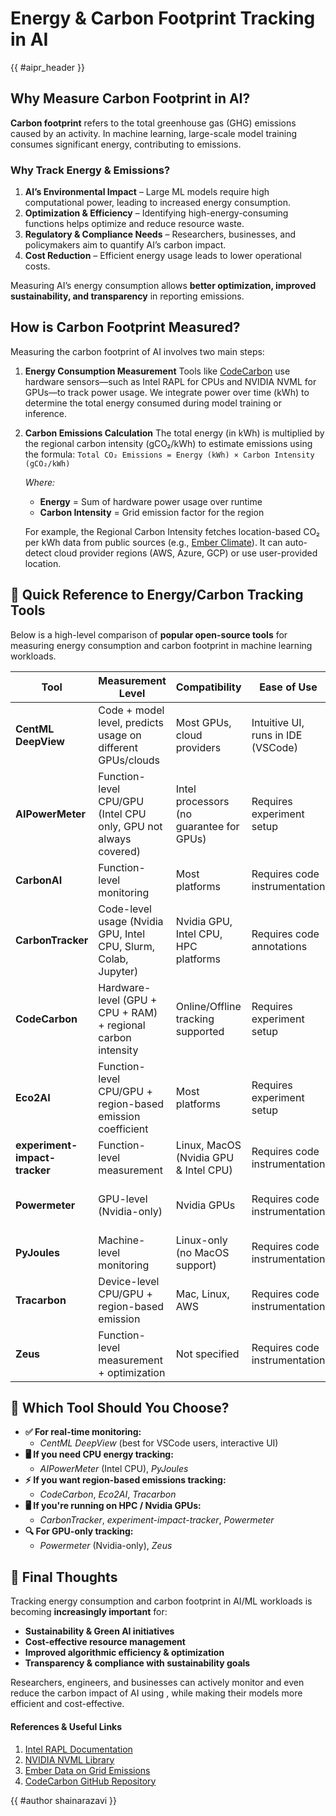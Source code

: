 # Energy & Carbon Footprint Tracking in AI

{{ #aipr_header }}

## Why Measure Carbon Footprint in AI?

**Carbon footprint** refers to the total greenhouse gas (GHG) emissions caused by
an activity. In machine learning, large-scale model training consumes significant
energy, contributing to emissions.

### Why Track Energy & Emissions?

1. **AI’s Environmental Impact** – Large ML models require high computational power,
   leading to increased energy consumption.
2. **Optimization & Efficiency** – Identifying high-energy-consuming functions
   helps optimize and reduce resource waste.
3. **Regulatory & Compliance Needs** – Researchers, businesses, and policymakers
   aim to quantify AI’s carbon impact.
4. **Cost Reduction** – Efficient energy usage leads to lower operational costs.

Measuring AI’s energy consumption allows **better optimization, improved
sustainability, and transparency** in reporting emissions.

## How is Carbon Footprint Measured?

Measuring the carbon footprint of AI involves two main steps:

1. **Energy Consumption Measurement**
   Tools like [CodeCarbon](https://github.com/mlco2/codecarbon) use hardware
   sensors—such as Intel RAPL for CPUs and NVIDIA NVML for GPUs—to track power
   usage. We integrate power over time (kWh) to determine the total energy
   consumed during model training or inference.

2. **Carbon Emissions Calculation**
   The total energy (in kWh) is multiplied by the regional carbon intensity
   (gCO₂/kWh) to estimate emissions using the formula:
   `Total CO₂ Emissions = Energy (kWh) × Carbon Intensity (gCO₂/kWh)`

   _Where:_

   - **Energy** = Sum of hardware power usage over runtime
   - **Carbon Intensity** = Grid emission factor for the region

   For example, the Regional Carbon Intensity fetches location-based CO₂ per kWh
   data from public sources (e.g., [Ember Climate](https://ember-climate.org/)).
   It can auto-detect cloud provider regions (AWS, Azure, GCP) or use user-provided
   location.

## 📌 **Quick Reference to Energy/Carbon Tracking Tools**

Below is a high-level comparison of **popular open-source tools** for measuring
energy consumption and carbon footprint in machine learning workloads.

<!-- markdownlint-disable MD013 -->

| **Tool**                      | **Measurement Level**                                           | **Compatibility**                        | **Ease of Use**                    | **Installation**  | **Real-Time Monitoring?**            | **License**        | **Docs & Support**                                                   | **Notes**                                           |
| ----------------------------- | --------------------------------------------------------------- | ---------------------------------------- | ---------------------------------- | ----------------- | ------------------------------------ | ------------------ | -------------------------------------------------------------------- | --------------------------------------------------- |
| **CentML DeepView**           | Code + model level, predicts usage on different GPUs/clouds     | Most GPUs, cloud providers               | Intuitive UI, runs in IDE (VSCode) | VSCode plugin     | ✅ Inline monitoring, interactive UI | Apache 2.0 (Free)  | [GitHub Repo](https://github.com/CentML/DeepView.Profile)            | Best for real-time analysis in VSCode               |
| **AIPowerMeter**              | Function-level CPU/GPU (Intel CPU only, GPU not always covered) | Intel processors (no guarantee for GPUs) | Requires experiment setup          | Script to install | ❌ No real-time (post-run results)   | Free               | [Docs](https://greenai-uppa.github.io/AIPowerMeter/)                 | Best for CPU-centric measurement                    |
| **CarbonAI**                  | Function-level monitoring                                       | Most platforms                           | Requires code instrumentation      | Python package    | ❌ No real-time (post-run results)   | Free               | [GitHub Repo](https://github.com/Capgemini-Invent-France/CarbonAI)   | Simple setup, minimal overhead                      |
| **CarbonTracker**             | Code-level usage (Nvidia GPU, Intel CPU, Slurm, Colab, Jupyter) | Nvidia GPU, Intel CPU, HPC platforms     | Requires code annotations          | Python package    | ❌ No real-time (post-run results)   | MIT License (Free) | [GitHub Repo](https://github.com/lfwa/carbontracker)                 | Good for ML workflows in HPC                        |
| **CodeCarbon**                | Hardware-level (GPU + CPU + RAM) + regional carbon intensity    | Online/Offline tracking supported        | Requires experiment setup          | Python package    | 📊 Dashboard after execution         | Free               | [GitHub Repo](https://github.com/mlco2/codecarbon)                   | Supports regional carbon intensity                  |
| **Eco2AI**                    | Function-level CPU/GPU + region-based emission coefficient      | Most platforms                           | Requires experiment setup          | Python package    | ❌ No real-time (post-run results)   | Apache 2.0 (Free)  | [GitHub Repo](https://github.com/sb-ai-lab/Eco2AI)                   | Similar to CodeCarbon, with function-level insights |
| **experiment-impact-tracker** | Function-level measurement                                      | Linux, MacOS (Nvidia GPU & Intel CPU)    | Requires code instrumentation      | Python package    | ❌ No real-time (post-run results)   | Free               | [GitHub Repo](https://github.com/Breakend/experiment-impact-tracker) | Best for tracking on HPC clusters                   |
| **Powermeter**                | GPU-level (Nvidia-only)                                         | Nvidia GPUs                              | Requires code instrumentation      | Python package    | ❌ No real-time (post-run results)   | Free               | _(GitHub repo not well maintained)_                                  | Focused purely on Nvidia GPU tracking               |
| **PyJoules**                  | Machine-level monitoring                                        | Linux-only (no MacOS support)            | Requires code instrumentation      | Python package    | ❌ No real-time (post-run results)   | MIT License (Free) | [GitHub Repo](https://github.com/powerapi-ng/pyJoules)               | Good for system-wide tracking                       |
| **Tracarbon**                 | Device-level CPU/GPU + region-based emission                    | Mac, Linux, AWS                          | Requires code instrumentation      | Python package    | ❌ No real-time (post-run results)   | Apache 2.0 (Free)  | _(GitHub repo available, active dev.)_                               | Good for Mac & AWS                                  |
| **Zeus**                      | Function-level measurement + optimization                       | Not specified                            | Requires code instrumentation      | Python package    | ❌ No real-time (post-run results)   | Apache 2.0 (Free)  | _(GitHub repo available)_                                            | Offers additional energy optimizations              |

<!-- markdownlint-enable MD013 -->

## 🎯 **Which Tool Should You Choose?**

- **✅ For real-time monitoring:**
  - _CentML DeepView_ (best for VSCode users, interactive UI)
- **🖥️ If you need CPU energy tracking:**
  - _AIPowerMeter_ (Intel CPU), _PyJoules_
- **⚡ If you want region-based emissions tracking:**
  - _CodeCarbon_, _Eco2AI_, _Tracarbon_
- **🖥️ If you're running on HPC / Nvidia GPUs:**
  - _CarbonTracker_, _experiment-impact-tracker_, _Powermeter_
- **🔍 For GPU-only tracking:**
  - _Powermeter_ (Nvidia-only), _Zeus_

## 🌱 **Final Thoughts**

Tracking energy consumption and carbon footprint in AI/ML workloads is becoming
**increasingly important** for:

- **Sustainability & Green AI initiatives**
- **Cost-effective resource management**
- **Improved algorithmic efficiency & optimization**
- **Transparency & compliance with sustainability goals**

Researchers, engineers, and businesses can actively monitor and even reduce the
carbon impact of AI using , while making their models more efficient and cost-effective.

#### References & Useful Links <!-- markdownlint-disable-line MD001 -->

1. [Intel RAPL Documentation](https://www.intel.com/content/www/us/en/developer/articles/technical/power-management-states-and-rapl.html)
1. [NVIDIA NVML Library](https://docs.nvidia.com/deploy/nvml-api/)
1. [Ember Data on Grid Emissions](https://ember-climate.org/data/)
1. [CodeCarbon GitHub Repository](https://github.com/mlco2/codecarbon)

{{ #author shainarazavi }}
